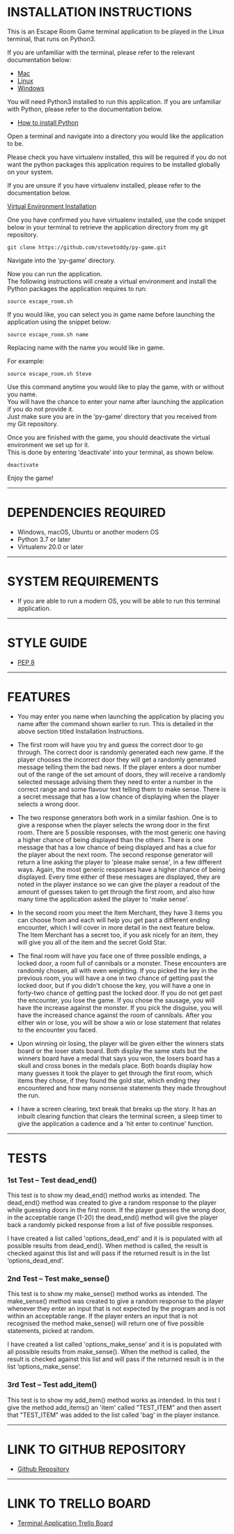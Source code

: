 # INSTALLATION INSTRUCTIONS

This is an Escape Room Game terminal application to be played in the Linux terminal, that runs on Python3. 

If you are unfamiliar with the terminal, please refer to the relevant documentation below:

- [Mac](https://support.apple.com/en-au/guide/terminal/welcome/mac)
- [Linux](https://help.ubuntu.com/community/UsingTheTerminal)
- [Windows](https://learn.microsoft.com/en-us/powershell/scripting/overview?view=powershell-7.2&viewFallbackFrom=powershell-7.1)

You will need Python3 installed to run this application. If you are unfamiliar with Python, please refer to the documentation below. 

- [How to install Python](http://wsvincent.com/install-python/)

Open a terminal and navigate into a directory you would like the application to be.

Please check you have virtualenv installed, this will be required if you do not want the python packages this application requires to be installed globally on your system.  

If you are unsure if you have virtualenv installed, please refer to the documentation below.

[Virtual Environment Installation](https://www.pythonforbeginners.com/basics/how-to-use-python-virtualenv)

One you have confirmed you have virtualenv installed, use the code snippet below in your terminal to retrieve the application directory from my git repository.

```
git clone https://github.com/stevetoddy/py-game.git
```

Navigate into the ‘py-game’ directory.  

Now you can run the application.  
The following instructions will create a virtual environment and install the Python packages the application requires to run:  

```
source escape_room.sh
```

If you would like, you can select you in game name before launching the application using the snippet below:

```
source escape_room.sh name
```

Replacing name with the name you would like in game.

For example: 

```
source escape_room.sh Steve
```

Use this command anytime you would like to play the game, with or without you name.  
You will have the chance to enter your name after launching the application if you do not provide it.  
Just make sure you are in the ‘py-game’ directory that you received from my Git repository.

Once you are finished with the game, you should deactivate the virtual environment we set up for it.  
This is done by entering ‘deactivate’ into your terminal, as shown below.

```
deactivate
```

Enjoy the game!

---

# DEPENDENCIES REQUIRED  

- Windows, macOS, Ubuntu or another modern OS
- Python 3.7 or later
- Virtualenv 20.0 or later

---

# SYSTEM REQUIREMENTS  

- If you are able to run a modern OS, you will be able to run this terminal application.  

---

# STYLE GUIDE

- [PEP 8](https://peps.python.org/pep-0008/)

---

# FEATURES

- You may enter you name when launching the application by placing you name after the command shown earlier to run. This is detailed in the above section titled Installation Instructions.  

- The first room will have you try and guess the correct door to go through. The correct door is randomly generated each new game. If the player chooses the incorrect door they will get a randomly generated message telling them the bad news. If the player enters a door number out of the range of the set amount of doors, they will receive a randomly selected message advising them they need to enter a number in the correct range and some flavour text telling them to make sense. There is a secret message that has a low chance of displaying when the player selects a wrong door.  

- The two response generators both work in a similar fashion. One is to give a response when the player selects the wrong door in the first room. There are 5 possible responses, with the most generic one having a higher chance of being displayed than the others. There is one message that has a low chance of being displayed and has a clue for the player about the next room. The second response generator will return a line asking the player to 'please make sense', in a few different ways. Again, the most generic responses have a higher chance of being displayed. Every time either of these messages are displayed, they are noted in the player instance so we can give the player a readout of the amount of guesses taken to get through the first room, and also how many time the application asked the player to 'make sense'.

- In the second room you meet the Item Merchant, they have 3 items you can choose from and each will help you get past a different ending encounter, which I will cover in more detail in the next feature below. The Item Merchant has a secret too, if you ask nicely for an item, they will give you all of the item and the secret Gold Star.  

- The final room will have you face one of three possible endings, a locked door, a room full of cannibals or a monster. These encounters are randomly chosen, all with even weighting. If you picked the key in the previous room, you will have a one in two chance of getting past the locked door, but if you didn't choose the key, you will have a one in forty-two chance of getting past the locked door. If you do not get past the encounter, you lose the game. If you chose the sausage, you will have the increase against the monster. If you pick the disguise, you will have the increased chance against the room of cannibals. After you either win or lose, you will be show a win or lose statement that relates to the encounter you faced.  

- Upon winning oir losing, the player will be given either the winners stats board or the loser stats board. Both display the same stats but the winners board have a medal that says you won, the losers board has a skull and cross bones in the medals place. Both boards display how many guesses it took the player to get through the first room, which items they chose, if they found the gold star, which ending they encountered and how many nonsense statements they made throughout the run.  

- I have a screen clearing, text break that breaks up the story. It has an inbuilt clearing function that clears the terminal screen, a sleep timer to give the application a cadence and a 'hit enter to continue' function. 

---

# TESTS

### 1st Test – Test dead_end()  
This test is to show my dead_end() method works as intended. The dead_end() method was created to give a random response to the player while guessing doors in the first room. If the player guesses the wrong door, in the acceptable range (1-20) the dead_end() method will give the player back a randomly picked response from a list of five possible responses.  

I have created a list called 'options_dead_end' and it is is populated with all possible results from dead_end(). When method is called, the result is checked against this list and will pass if the returned result is in the list ‘options_dead_end’.

### 2nd Test – Test make_sense()  
This test is to show my make_sense() method works as intended. The make_sense() method was created to give a random response to the player whenever they enter an input that is not expected by the program and is not within an acceptable range. If the player enters an input that is not recognised the method make_sense() will return one of five possible statements, picked at random.  

I have created a list called 'options_make_sense' and it is is populated with all possible results from make_sense(). When the method is called, the result is checked against this list and will pass if the returned result is in the list ‘options_make_sense’.

### 3rd Test – Test add_item()  
This test is to show my add_item() method works as intended. In this test I give the method add_items() an 'item' called "TEST_ITEM" and then assert that "TEST_ITEM" was added to the list called 'bag' in the player instance.  

---

# LINK TO GITHUB REPOSITORY

- [Github Repository](https://github.com/stevetoddy/py-game/tree/main)

---

# LINK TO TRELLO BOARD 

- [Terminal Application Trello Board](https://trello.com/c/UwDrglhj/22-documentation)